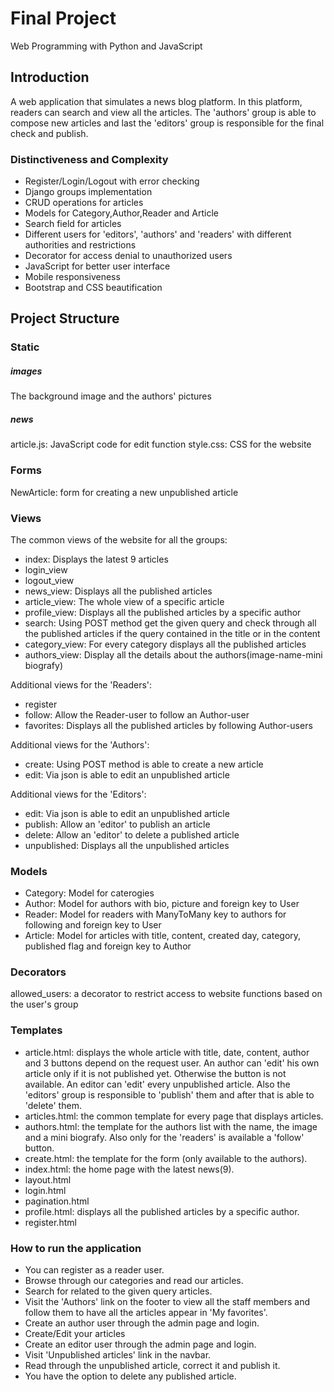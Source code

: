 # Final Project
Web Programming with Python and JavaScript

## Introduction
A web application that simulates a news blog platform. In this platform, readers can search and view all the articles. The 'authors' group is able to compose new articles and last the 'editors' group is responsible for the final check and publish.


### Distinctiveness and Complexity
- Register/Login/Logout with error checking
- Django groups implementation
- CRUD operations for articles 
- Models for Category,Author,Reader and Article
- Search field for articles
- Different users for 'editors', 'authors' and 'readers' with different authorities and restrictions
- Decorator for access denial to unauthorized users
- JavaScript for better user interface
- Mobile responsiveness
- Bootstrap and CSS beautification

## Project Structure
### Static
##### images 
The background image and the authors' pictures
##### news
article.js: JavaScript code for edit function
style.css: CSS for the website

### Forms
NewArticle: form for creating a new unpublished article

### Views
The common views of the website for all the groups:
- index: Displays the latest 9 articles
- login_view
- logout_view
- news_view: Displays all the published articles
- article_view: The whole view of a specific article
- profile_view: Displays all the published articles by a specific author
- search: Using POST method get the given query and check through all the published articles if the query contained in the title or in the content
- category_view: For every category displays all the published articles
- authors_view: Display all the details about the authors(image-name-mini biografy)

Additional views for the 'Readers':
- register
- follow: Allow the Reader-user to follow an Author-user
- favorites: Displays all the published articles by following Author-users

Additional views for the 'Authors':
- create: Using POST method is able to create a new article
- edit: Via json is able to edit an unpublished article

Additional views for the 'Editors':
- edit: Via json is able to edit an unpublished article
- publish: Allow an 'editor' to publish an article
- delete: Allow an 'editor' to delete a published article
- unpublished: Displays all the unpublished articles


### Models
- Category: Model for caterogies
- Author: Model for authors with bio, picture and foreign key to User 
- Reader: Model for readers with ManyToMany key to authors for following and foreign key to User
- Article: Model for articles with title, content, created day, category, published flag and foreign key to Author

### Decorators
allowed_users: a decorator to restrict access to website functions based on the user's group 

### Templates
- article.html: displays the whole article with title, date, content, author and 3 buttons depend on the request user. An author can 'edit' his own article only if it is not published yet. Otherwise the button is not available. An editor can 'edit' every unpublished article. Also the 'editors' group is responsible to 'publish' them and after that is able to 'delete' them.
- articles.html: the common template for every page that displays articles.
- authors.html: the template for the authors list with the name, the image and a mini biografy. Also only for the 'readers' is available a 'follow' button.
- create.html: the template for the form (only available to the authors).
- index.html: the home page with the latest news(9).
- layout.html
- login.html
- pagination.html
- profile.html: displays all the published articles by a specific author.
- register.html

### How to run the application
- You can register as a reader user. 
- Browse through our categories and read our articles.
- Search for related to the given query articles.
- Visit the 'Authors' link on the footer to view all the staff members and follow them to have all the articles appear in 'My favorites'.
- Create an author user through the admin page and login.
- Create/Edit your articles
- Create an editor user through the admin page and login.
- Visit 'Unpublished articles' link in the navbar.
- Read through the unpublished article, correct it and publish it.
- You have the option to delete any published article.
